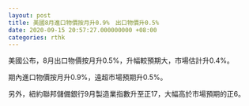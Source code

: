 ```yaml
---
layout: post
title: 美國8月進口物價按月升0.9%　出口物價升0.5%
date: 2020-09-15 20:57:27.000000000 +08:00
categories: rthk
---
```


美國公布，8月出口物價按月升0.5%，升幅較預期大，市場估計升0.4%。

期內進口物價按月升0.9%，遠超市場預期升0.5%。

另外，紐約聯邦儲備銀行9月製造業指數升至正17，大幅高於市場預期的正6。
